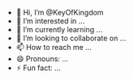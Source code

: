 - 👋 Hi, I’m @KeyOfKingdom
- 👀 I’m interested in ...
- 🌱 I’m currently learning ...
- 💞️ I’m looking to collaborate on ...
- 📫 How to reach me ...
- 😄 Pronouns: ...
- ⚡ Fun fact: ...

<!---
KeyOfKingdom/KeyOfKingdom is a ✨ special ✨ repository because its `README.md` (this file) appears on your GitHub profile.
You can click the Preview link to take a look at your changes.
--->
